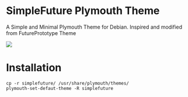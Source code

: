 # SimpleFuture Plymouth Theme
A Simple and Minimal Plymouth Theme for Debian. Inspired and modified from FuturePrototype Theme

![](sample.jpg)

# Installation

```
cp -r simplefuture/ /usr/share/plymouth/themes/
plymouth-set-defaut-theme -R simplefuture
